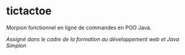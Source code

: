 # tictactoe
Morpion fonctionnel en ligne de commandes en POO Java.

*Assigné dans le cadre de la formation au développement web et Java Simplon*
